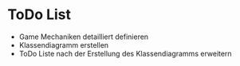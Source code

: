 # ToDo List

-   Game Mechaniken detailliert definieren
-   Klassendiagramm erstellen
-   ToDo Liste nach der Erstellung des Klassendiagramms erweitern
